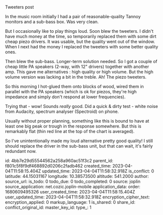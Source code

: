Tweeters post

In the music room initially I had a pair of reasonable-quality Tannoy monitors and a sub-bass box. Was very clean. 

But I occasionally like to play things loud. Soon blew the tweeters. I didn't have much money at the time, so temporarily replaced them with some dirt cheap piezo drivers. It was usable, but the quality went out of the window.
When I next had the money I replaced the tweeters with some better quality ones.

Then blew the sub-bass.
Longer-term solution needed. So I got a couple of cheap little PA speakers (2-way, with 12" drivers) together with another amp.
This gave me alternatives : high quality or high volume. 
But the high volume version was lacking a bit in the treble. Ah! The piezo tweeters.

So this morning I hot-glued them onto blocks of wood, wired them in parallel with the PA speakers (which is ok for piezos, they're high impedance and simply don't respond at lower frequencies).

Trying that - wow! Sounds *really* good.
Did a quick & dirty test - white noise from Audacity, spectrum analyser (Spectroid) on phone. 

Usually without proper planning, something like this is bound to have at least one big peak or trough in the response somewhere. But this is remarkably flat (thin red line at the top of the chart is averaged). 

So I've unintentionally made my loud alternative pretty good quality! 
I still should replace the driver in the sub-bass unit, but that can wait, it's fairly redundant now.




id: 4bb7e29d55544562a258a960ac51f3c2
parent_id: f801c5f8f9df468892d0206c2fadb462
created_time: 2023-04-04T11:58:15.404Z
updated_time: 2023-04-04T11:58:32.918Z
is_conflict: 0
latitude: 44.15031167
longitude: 10.38573500
altitude: 541.2000
author: 
source_url: 
is_todo: 0
todo_due: 0
todo_completed: 0
source: joplin
source_application: net.cozic.joplin-mobile
application_data: 
order: 1680609495326
user_created_time: 2023-04-04T11:58:15.404Z
user_updated_time: 2023-04-04T11:58:32.918Z
encryption_cipher_text: 
encryption_applied: 0
markup_language: 1
is_shared: 0
share_id: 
conflict_original_id: 
master_key_id: 
type_: 1